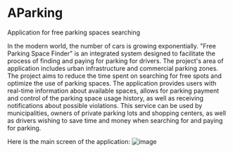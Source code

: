 # AParking
Application for free parking spaces searching 

In the modern world, the number of cars is growing exponentially. "Free Parking Space Finder" is an integrated system designed to facilitate the process of finding and paying for parking for drivers.
The project's area of application includes urban infrastructure and commercial parking zones. The project aims to reduce the time spent on searching for free spots and optimize the use of parking spaces. The application provides users with real-time information about available spaces, allows for parking payment and control of the parking space usage history, as well as receiving notifications about possible violations.
This service can be used by municipalities, owners of private parking lots and shopping centers, as well as drivers wishing to save time and money when searching for and paying for parking.

Here is the main screen of the application:
![image](https://github.com/Mike-cloud-17/AParking/assets/65617930/e473cfd6-5ad0-4e47-97ed-9fd5ec0f30bc)
